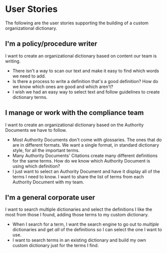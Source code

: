 # User Stories

The following are the user stories supporting the building of a custom organizational dictionary.

## I'm a policy/procedure writer

I want to create an organizational dictionary based on content our team is writing.

* There isn't a way to scan our text and make it easy to find which words we need to add.
* Is there a process to write a definition that's a good definition? How do we know which ones are good and which aren't?
* I wish we had an easy way to select text and follow guidelines to create dictionary terms.

## I manage or work with the compliance team

I want to create an organizational dictionary based on the Authority Documents we have to follow.

* Most Authority Documents don't come with glossaries. The ones that do are in different formats. We want a single format, in standard dictionary style, for all the important terms.
* Many Authority Documents' Citations create many different definitions for the same terms. How do we know which Authority Document is using which definition?
* I just want to select an Authority Document and have it display all of the terms I need to know. I want to share the list of terms from each Authority Document with my team.

## I'm a general corporate user

I want to search multiple dictionaries and select the definitions I like the most from those I found, adding those terms to my custom dictionary.

* When I search for a term, I want the search engine to go out to _multiple_ dictionaries and get _all_ of the definitions so I can select the one I want to use.
* I want to search terms in an existing dictionary and build my own custom dictionary just for the terms I find.
